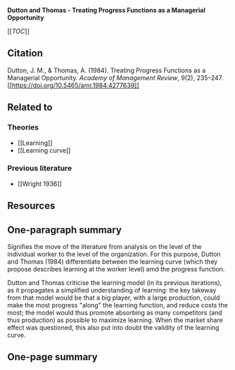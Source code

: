 **Dutton and Thomas - Treating Progress Functions as a Managerial Opportunity**

[[_TOC_]]

## Citation
Dutton, J. M., & Thomas, A. (1984). Treating Progress Functions as a Managerial Opportunity. *Academy of Management Review*, 9(2), 235–247. [[https://doi.org/10.5465/amr.1984.4277639]]

## Related to

### Theories
* [[Learning]]
* [[Learning curve]]

### Previous literature
* [[Wright 1936]]

## Resources

## One-paragraph summary
Signifies the move of the literature from analysis on the level of the individual worker to the level of the organization. For this purpose, Dutton and Thomas (1984) differentiate between the learning curve (which they propose describes learning at the worker level) amd the progress function.

Dutton and Thomas criticise the learning model (in its previous iterations), as it propagates a simplified understanding of learning: the key takeway from that model would be that a big player, with a large production, could make the most progress "along" the learning function, and reduce costs the most; the model would thus promote absorbing as many competitors (and thus production) as possible to maximize learning. When the market share effect was questioned, this also put into doubt the validity of the learning curve.

## One-page summary